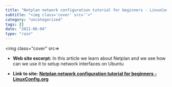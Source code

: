 ```yaml
---
title: "Netplan network configuration tutorial for beginners - LinuxConfig.org"
subtitle: "<img class='cover' src=''>"
category: "uncategorized"
tags: []
date: "2021-06-04"
type: "rain"
---
```

<img class="cover" src=>



* **Web site excerpt:** In this article we learn about Netplan and we see how can we use it to setup network interfaces on Ubuntu

* **Link to site:** **[Netplan network configuration tutorial for beginners - LinuxConfig.org](https://linuxconfig.org/netplan-network-configuration-tutorial-for-beginners)**